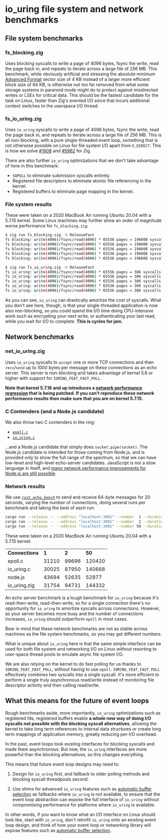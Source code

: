 # io_uring file system and network benchmarks

## File system benchmarks

### fs_blocking.zig

Uses blocking syscalls to write a page of 4096 bytes, fsync the write, read the page back in, and repeats to iterate across a large file of 256 MB. This benchmark, while obviously artificial and stressing the absolute minimum [Advanced Format](https://en.wikipedia.org/wiki/Advanced_Format) sector size of 4 KB instead of a larger more efficient block size of 64 KB, is otherwise not too far removed from what some storage systems in paranoid mode might do to protect against misdirected writes or LSEs for critical data. This should be the fastest candidate for the task on Linux, faster than Zig's evented I/O since that incurs additional context switches to the userspace I/O thread.

### fs_io_uring.zig

Uses `io_uring` syscalls to write a page of 4096 bytes, fsync the write, read the page back in, and repeats to iterate across a large file of 256 MB. This is all non-blocking, with a pure single-threaded event loop, something that is not otherwise possible on Linux for file system I/O apart from `O_DIRECT`. This is how we solve [#1908](https://github.com/ziglang/zig/issues/1908) and [#5962](https://github.com/ziglang/zig/issues/5962) for Zig.

There are also further `io_uring` optimizations that we don't take advantage of here in this benchmark:

* `SQPOLL` to eliminate submission syscalls entirely.
* Registered file descriptors to eliminate atomic file referencing in the kernel.
* Registered buffers to eliminate page mapping in the kernel.

### File system results

These were taken on a 2020 MacBook Air running Ubuntu 20.04 with a 5.7.15 kernel. Some Linux machines may further show an order of magnitude worse performance for `fs_blocking.zig`:

```bash
$ zig run fs_blocking.zig -O ReleaseFast
fs blocking: write(4096)/fsync/read(4096) * 65536 pages = 196608 syscalls in 7018ms
fs blocking: write(4096)/fsync/read(4096) * 65536 pages = 196608 syscalls in 7082ms
fs blocking: write(4096)/fsync/read(4096) * 65536 pages = 196608 syscalls in 7050ms
fs blocking: write(4096)/fsync/read(4096) * 65536 pages = 196608 syscalls in 7305ms
fs blocking: write(4096)/fsync/read(4096) * 65536 pages = 196608 syscalls in 7961ms
```

```bash
$ zig run fs_io_uring.zig -O ReleaseFast
fs io_uring: write(4096)/fsync/read(4096) * 65536 pages = 386 syscalls in 3755ms
fs io_uring: write(4096)/fsync/read(4096) * 65536 pages = 386 syscalls in 3469ms
fs io_uring: write(4096)/fsync/read(4096) * 65536 pages = 386 syscalls in 3656ms
fs io_uring: write(4096)/fsync/read(4096) * 65536 pages = 386 syscalls in 3881ms
fs io_uring: write(4096)/fsync/read(4096) * 65536 pages = 386 syscalls in 4196ms
```

As you can see, `io_uring` can drastically amortize the cost of syscalls. What you don't see here, though, is that your single-threaded application is now also non-blocking, so you could spend the I/O time doing CPU-intensive work such as encrypting your next write, or authenticating your last read, while you wait for I/O to complete. **This is cycles for jam.**

## Network benchmarks

### net_io_uring.zig

Uses `io_uring` syscalls to `accept` one or more TCP connections and then `recv`/`send` up to 1000 bytes per message on these connections as an echo server. This server is non-blocking and takes advantage of kernel 5.6 or higher with support for `IORING_FEAT_FAST_POLL`.

**Note that kernel 5.7.16 and up introduces a [network performance regression](https://github.com/axboe/liburing/issues/215) that is being patched. If you can't reproduce these network performance results then make sure that you are on kernel 5.7.15.**

### C Contenders (and a Node.js candidate)

We also throw two C contenders in the ring:

* [`epoll.c`](https://github.com/frevib/epoll-echo-server)
* [`io_uring.c`](https://github.com/frevib/io_uring-echo-server/tree/master)

...and a Node.js candidate that simply does `socket.pipe(socket)`. The Node.js candidate is intended for those coming from Node.js, and is provided only to show the full range of the spectrum, so that we can have low-level and high-level echo-server candidates. JavaScript is not a slow language in itself, and [major network performance improvements for Node.js are still possible](https://github.com/nodejs/node/pull/6923).

### Network results

We use [`rust_echo_bench`](https://github.com/haraldh/rust_echo_bench) to send and receive 64-byte messages for 20 seconds, varying the number of connections, doing several runs per benchmark and taking the best of each run:

```bash
cargo run --release -- --address "localhost:3001" --number  1 --duration 20 --length 64
cargo run --release -- --address "localhost:3001" --number  2 --duration 20 --length 64
cargo run --release -- --address "localhost:3001" --number 50 --duration 20 --length 64
```

These were taken on a 2020 MacBook Air running Ubuntu 20.04 with a 5.7.15 kernel:

<table>
  <tr>
    <td><strong>Connections</strong></td><td><strong>1</strong></td><td><strong>2</strong></td><td><strong>50</strong></td>
  </tr>
  <tr>
    <td>epoll.c</td><td>31210</td><td>99696</td><td>120420</td>
  </tr>
  <tr>
    <td>io_uring.c</td><td>30025</td><td>87950</td><td>140668</td>
  </tr>
  <tr>
    <td>node.js</td><td>43694</td><td>52635</td><td>52977</td>
  </tr>
  <tr>
    <td>io_uring.zig</td><td>31754</td><td>94731</td><td>144332</td>
  </tr>
</table>

An echo server benchmark is a tough benchmark for `io_uring` because it's read-then-write, read-then-write, so for a single connection there's no opportunity for `io_uring` to amortize syscalls across connections. However, as your server becomes more busy and the number of connections increases, `io_uring` should outperform `epoll` in most cases.

Bear in mind that these network benchmarks are not as stable across machines as the file system benchmarks, so you may get different numbers.

What is unique about `io_uring` here is that the same simple interface can be used for both file system and networking I/O on Linux without resorting to user-space thread pools to emulate async file system I/O.

We are also relying on the kernel to do fast polling for us thanks to `IORING_FEAT_FAST_POLL`, without having to use `epoll`. `IORING_FEAT_FAST_POLL` effectively combines two syscalls into a single syscall. It's more efficient to perform a single truly asynchronous read/write instead of monitoring file descriptor activity and then calling read/write.

## What this means for the future of event loops

Rough benchmarks aside, more importantly, `io_uring` optimizations such as registered fds, registered buffers enable **a whole new way of doing I/O syscalls not possible with the blocking syscall alternatives**, allowing the kernel to take long term references to internal data structures or create long term mappings of application memory, greatly reducing per-I/O overhead.

In the past, event loops took existing interfaces for blocking syscalls and made them asynchronous. But now, the `io_uring` interfaces are more powerful than the blocking alternatives, so this changes everything.

This means that future event loop designs may need to:

1. Design for `io_uring` first, and fallback to older polling methods and blocking syscall threadpools second.

2. Use shims for advanced `io_uring` features such as [automatic buffer selection](https://lwn.net/Articles/815491/) as fallbacks where `io_uring` is not available, to ensure that the event loop abstraction can expose the full interface of `io_uring` without compromising performance for platforms where `io_uring` is available.

In other words, if you want to know what an I/O interface on Linux should look like, start with `io_uring`, don't retrofit `io_uring` onto an existing event loop design, and think of how your event loop or networking library will expose features such as [automatic buffer selection](https://lwn.net/Articles/815491/).
